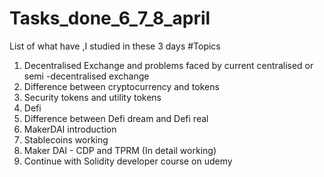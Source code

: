 # Tasks_done_6_7_8_april
List of what have ,I studied in these 3 days
#Topics
1. Decentralised Exchange and problems faced by current centralised or semi -decentralised exchange
2. Difference between cryptocurrency and tokens
3. Security tokens and utility tokens
4. Defi 
5. Difference between Defi dream and Defi real
6. MakerDAI introduction
7. Stablecoins working
8. Maker DAI - CDP and TPRM (In detail working)
9. Continue with Solidity developer course on udemy
